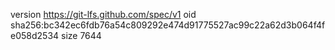version https://git-lfs.github.com/spec/v1
oid sha256:bc342ec6fdb76a54c809292e474d91775527ac99c22a62d3b064f4fe058d2534
size 7644
